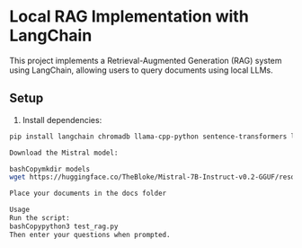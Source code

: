 # Local RAG Implementation with LangChain

This project implements a Retrieval-Augmented Generation (RAG) system using LangChain, allowing users to query documents using local LLMs.

## Setup

1. Install dependencies:
```bash
pip install langchain chromadb llama-cpp-python sentence-transformers langchain-community

Download the Mistral model:

bashCopymkdir models
wget https://huggingface.co/TheBloke/Mistral-7B-Instruct-v0.2-GGUF/resolve/main/mistral-7b-instruct-v0.2.Q4_K_M.gguf -O models/mistral-7b-instruct-v0.2.Q4_K_M.gguf

Place your documents in the docs folder

Usage
Run the script:
bashCopypython3 test_rag.py
Then enter your questions when prompted.

